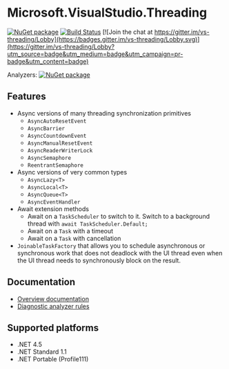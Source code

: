 Microsoft.VisualStudio.Threading
=================================

[![NuGet package](https://img.shields.io/nuget/v/Microsoft.VisualStudio.Threading.svg)](https://nuget.org/packages/Microsoft.VisualStudio.Threading)
[![Build Status](https://dev.azure.com/azure-public/vside/_apis/build/status/vs-threading)](https://dev.azure.com/azure-public/vside/_build/latest?definitionId=12)
[![Join the chat at https://gitter.im/vs-threading/Lobby](https://badges.gitter.im/vs-threading/Lobby.svg)](https://gitter.im/vs-threading/Lobby?utm_source=badge&utm_medium=badge&utm_campaign=pr-badge&utm_content=badge)

Analyzers: [![NuGet package](https://img.shields.io/nuget/v/Microsoft.VisualStudio.Threading.Analyzers.svg)](https://nuget.org/packages/Microsoft.VisualStudio.Threading.Analyzers)

## Features

* Async versions of many threading synchronization primitives
  * `AsyncAutoResetEvent`
  * `AsyncBarrier`
  * `AsyncCountdownEvent`
  * `AsyncManualResetEvent`
  * `AsyncReaderWriterLock`
  * `AsyncSemaphore`
  * `ReentrantSemaphore`
* Async versions of very common types
  * `AsyncLazy<T>`
  * `AsyncLocal<T>`
  * `AsyncQueue<T>`
  * `AsyncEventHandler`
* Await extension methods
  * Await on a `TaskScheduler` to switch to it.
    Switch to a background thread with `await TaskScheduler.Default;`
  * Await on a `Task` with a timeout
  * Await on a `Task` with cancellation
* `JoinableTaskFactory` that allows you to schedule asynchronous or synchronous work
  that does not deadlock with the UI thread even when the UI thread needs to
  synchronously block on the result.

## Documentation

* [Overview documentation](doc/index.md)
* [Diagnostic analyzer rules](doc/analyzers/index.md)

## Supported platforms

* .NET 4.5
* .NET Standard 1.1
* .NET Portable (Profile111)

[1]: https://nuget.org/packages/Microsoft.VisualStudio.Threading "Microsoft.VisualStudio.Threading NuGet package"
